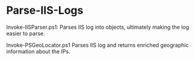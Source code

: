 # Parse-IIS-Logs
Invoke-IISParser.ps1:
Parses IIS log into objects, ultimately making the log easier to parse. 

Invoke-PSGeoLocator.ps1
Parses IIS log and returns enriched geographic information about the IPs.
